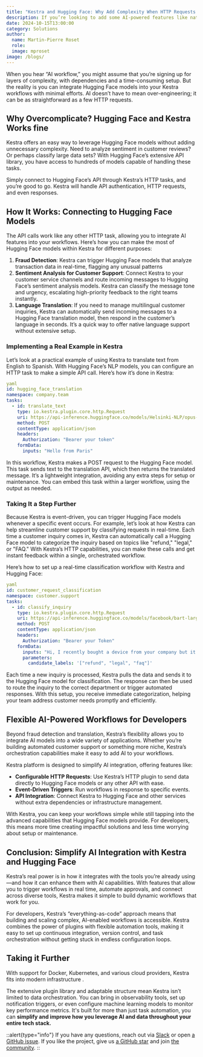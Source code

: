 ```yaml
---
title: "Kestra and Hugging Face: Why Add Complexity When HTTP Requests Can Do It All?"
description: If you’re looking to add some AI-powered features like natural language processing or real-time data insights, Kestra can help. The HTTP task functionality allows you to tap directly into Hugging Face’s powerful library of pre-trained models. No extra infrastructure is needed.
date: 2024-10-15T13:00:00
category: Solutions
author:
  name: Martin-Pierre Roset
  role: 
  image: mproset
image: /blogs/
---
```


When you hear “AI workflow,” you might assume that you’re signing up for layers of complexity, with dependencies and a time-consuming setup. But the reality is you can integrate Hugging Face models into your Kestra workflows with minimal efforts. AI doesn’t have to mean over-engineering; it can be as straightforward as a few HTTP requests. 

## Why Overcomplicate? Hugging Face and Kestra Works fine

Kestra offers an easy way to leverage Hugging Face models without adding unnecessary complexity. Need to analyze sentiment in customer reviews? Or perhaps classify large data sets? With Hugging Face’s extensive API library, you have access to hundreds of models capable of handling these tasks.

 Simply connect to Hugging Face’s API through Kestra’s HTTP tasks, and you’re good to go. Kestra will handle API authentication, HTTP requests, and even responses.

## How It Works: Connecting to Hugging Face Models

The API calls work like any other HTTP task, allowing you to integrate AI features into your workflows. Here’s how you can make the most of Hugging Face models within Kestra for different purposes:

1. **Fraud Detection**: Kestra can trigger Hugging Face models that analyze transaction data in real-time, flagging any unusual patterns
2. **Sentiment Analysis for Customer Support**: Connect Kestra to your customer service channels and route incoming messages to Hugging Face’s sentiment analysis models. Kestra can classify the message tone and urgency, escalating high-priority feedback to the right teams instantly.
3. **Language Translation**: If you need to manage multilingual customer inquiries, Kestra can automatically send incoming messages to a Hugging Face translation model, then respond in the customer’s language in seconds. It’s a quick way to offer native language support without extensive setup.

### Implementing a Real Example in Kestra

Let’s look at a practical example of using Kestra to translate text from English to Spanish. With Hugging Face’s NLP models, you can configure an HTTP task to make a simple API call. Here’s how it’s done in Kestra:

```yaml
yaml
id: hugging_face_translation
namespace: company.team
tasks:
  - id: translate_text
    type: io.kestra.plugin.core.http.Request
    uri: https://api-inference.huggingface.co/models/Helsinki-NLP/opus-mt-en-es
    method: POST
    contentType: application/json
    headers:
      Authorization: "Bearer your token"
    formData:
      inputs: "Hello from Paris"
```

In this workflow, Kestra makes a POST request to the Hugging Face model. This task sends text to the translation API, which then returns the translated message. It’s a lightweight integration, avoiding any extra steps for setup or maintenance. You can embed this task within a larger workflow, using the output as needed.

### Taking It a Step Further

Because Kestra is event-driven, you can trigger Hugging Face models whenever a specific event occurs. For example, let’s look at how Kestra can help streamline customer support by classifying requests in real-time. Each time a customer inquiry comes in, Kestra can automatically call a Hugging Face model to categorize the inquiry based on topics like "refund," "legal," or "FAQ." With Kestra’s HTTP capabilities, you can make these calls and get instant feedback within a single, orchestrated workflow.

Here’s how to set up a real-time classification workflow with Kestra and Hugging Face:

```yaml
yaml
id: customer_request_classification
namespace: customer.support
tasks:
  - id: classify_inquiry
    type: io.kestra.plugin.core.http.Request
    uri: https://api-inference.huggingface.co/models/facebook/bart-large-mnli
    method: POST
    contentType: application/json
    headers:
      Authorization: "Bearer your Token"
    formData:
      inputs: "Hi, I recently bought a device from your company but it is not working as advertised and I would like to get reimbursed!"
      parameters:
        candidate_labels: '["refund", "legal", "faq"]'
```

Each time a new inquiry is processed, Kestra pulls the data and sends it to the Hugging Face model for classification. The response can then be used to route the inquiry to the correct department or trigger automated responses. With this setup, you receive immediate categorization, helping your team address customer needs promptly and efficiently.

## Flexible AI-Powered Workflows for Developers

Beyond fraud detection and translation, Kestra’s flexibility allows you to integrate AI models into a wide variety of applications. Whether you’re building automated customer support or something more niche, Kestra’s orchestration capabilities make it easy to add AI to your workflows.

 Kestra platform is designed to simplify AI integration, offering features like:

- **Configurable HTTP Requests**: Use Kestra’s HTTP plugin to send data directly to Hugging Face models or any other API with ease.
- **Event-Driven Triggers**: Run workflows in response to specific events.
- **API Integration**: Connect Kestra to Hugging Face and other services without extra dependencies or infrastructure management.

With Kestra, you can keep your workflows simple while still tapping into the advanced capabilities that Hugging Face models provide. For developers, this means more time creating impactful solutions and less time worrying about setup or maintenance.

## Conclusion: Simplify AI Integration with Kestra and Hugging Face

Kestra’s real power is in how it integrates with the tools you’re already using—and how it can enhance them with AI capabilities. With features that allow you to trigger workflows in real time, automate approvals, and connect across diverse tools, Kestra makes it simple to build dynamic workflows that work for you.

For developers, Kestra’s “everything-as-code” approach means that building and scaling complex, AI-enabled workflows is accessible. Kestra combines the power of plugins with flexible automation tools, making it easy to set up continuous integration, version control, and task orchestration without getting stuck in endless configuration loops.

## Taking it Further

 With support for Docker, Kubernetes, and various cloud providers, Kestra fits into modern infrastructure .

The extensive plugin library and adaptable structure mean Kestra isn’t limited to data orchestration. You can bring in observability tools, set up notification triggers, or even configure machine learning models to monitor key performance metrics. It's built for more than just task automation, you can **simplify and improve how you leverage AI and data throughout your entire tech stack.**

::alert{type="info"}
If you have any questions, reach out via [Slack](https://kestra.io/slack) or open [a GitHub issue](https://github.com/kestra-io/kestra).
If you like the project, give us [a GitHub star](https://github.com/kestra-io/kestra) and join [the community](https://kestra.io/slack).
::
